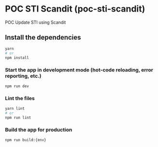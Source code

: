 # POC STI Scandit (poc-sti-scandit)

POC Update STI using Scandit

## Install the dependencies
```bash
yarn
# or
npm install
```

### Start the app in development mode (hot-code reloading, error reporting, etc.)
```bash
npm run dev
```


### Lint the files
```bash
yarn lint
# or
npm run lint
```



### Build the app for production
```bash
npm run build:{env}
```
